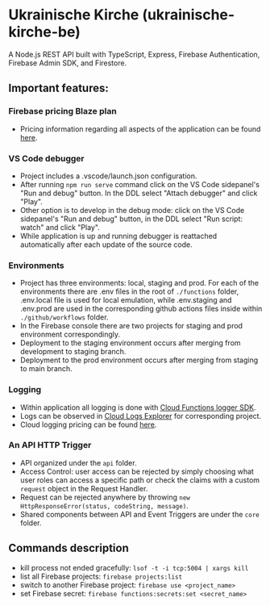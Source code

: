 # Ukrainische Kirche (ukrainische-kirche-be)

A Node.js REST API built with TypeScript, Express, Firebase Authentication, Firebase Admin SDK, and Firestore.

## Important features:

### Firebase pricing Blaze plan
  - Pricing information regarding all aspects of the application can be found [here](https://firebase.google.com/pricing).

### VS Code debugger
  - Project includes a .vscode/launch.json configuration.
  - After running `npm run serve` command click on the VS Code sidepanel's "Run and debug" button. In the DDL select "Attach debugger" and click "Play".
  - Other option is to develop in the debug mode: click on the VS Code sidepanel's "Run and debug" button, in the DDL select "Run script: watch" and click "Play".
  - While application is up and running debugger is reattached automatically after each update of the source code.

### Environments
  - Project has three environments: local, staging and prod. For each of the environments there are .env files in the root of `./functions` folder, .env.local file is used for local emulation, while .env.staging and .env.prod are used in the corresponding github actions files inside within `./github/workflows` folder.
  - In the Firebase console there are two projects for staging and prod environment correspondingly.
  - Deployment to the staging environment occurs after merging from development to staging branch.
  - Deployment to the prod environment occurs after merging from staging to main branch.

### Logging
  - Within application all logging is done with [Cloud Functions logger SDK](https://firebase.google.com/docs/functions/writing-and-viewing-logs?gen=2nd).
  - Logs can be observed in [Cloud Logs Explorer](https://console.cloud.google.com/logs) for corresponding project.
  - Cloud logging pricing can be found [here](https://cloud.google.com/stackdriver/pricing?db=egilmore#logging-pricing-summary).

### An API HTTP Trigger
  - API organized under the `api` folder.
  - Access Control: user access can be rejected by simply choosing what user roles can access a specific path or check the claims with a custom `request` object in the Request Handler.
  - Request can be rejected anywhere by throwing `new HttpResponseError(status, codeString, message)`.
  - Shared components between API and Event Triggers are under the `core` folder.

## Commands description
  - kill process not ended gracefully: `lsof -t -i tcp:5004 | xargs kill`
  - list all Firebase projects: `firebase projects:list`
  - switch to another Firebase project: `firebase use <project_name>`
  - set Firebase secret: `firebase functions:secrets:set <secret_name>`
